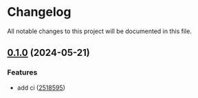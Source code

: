 # Changelog

All notable changes to this project will be documented in this file.

## [0.1.0](https://github.com/zahornyak/terraform-aws-ec2/compare/v0.0.13...v0.1.0) (2024-05-21)


### Features

* add ci ([2518595](https://github.com/zahornyak/terraform-aws-ec2/commit/2518595d5b68cc05027620729c87ef7e2b0ceaa3))
